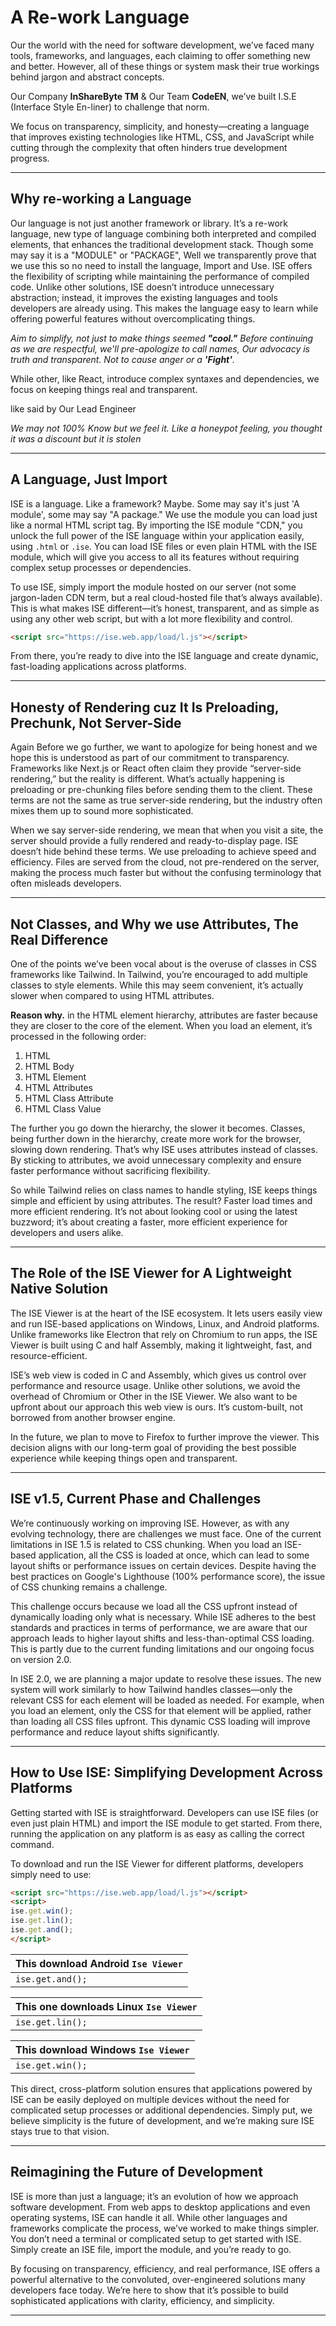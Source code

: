 
<link rel='stylesheet' href='https://ise.web.app/load/l.css'>

# **A Re-work Language**

Our the world with the need for software development, we’ve faced many tools, frameworks, and languages, each claiming to offer something new and better. However, all of these things or system mask their true workings behind jargon and abstract concepts. 

Our Company **InShareByte TM** & Our Team **CodeEN**, we’ve built I.S.E (Interface Style En-liner) to challenge that norm. 

We focus on transparency, simplicity, and honesty—creating a language that improves existing technologies like HTML, CSS, and JavaScript while cutting through the complexity that often hinders true development progress.

---

## **Why re-working a Language**

Our language is not just another framework or library. It’s a re-work language, new type of language combining both interpreted and compiled elements, that enhances the traditional development stack. Though some may say it is a "MODULE" or "PACKAGE", Well we transparently prove that we use this so no need to install the language, Import and Use. ISE offers the flexibility of scripting while maintaining the performance of compiled code. Unlike other solutions, ISE doesn’t introduce unnecessary abstraction; instead, it improves the existing languages and tools developers are already using. This makes the language easy to learn while offering powerful features without overcomplicating things.

*Aim to simplify, not just to make things seemed* ***"cool."** Before continuing as we are respectful, we'll pre-apologize to call names, Our advocacy is truth and transparent. Not to cause anger or a **'Fight'**.*

While other, like React, introduce complex syntaxes and dependencies, we focus on keeping things real and transparent.

like said by Our Lead Engineer

*We may not 100% Know but we feel it. Like a honeypot feeling, you thought it was a discount but it is stolen*

---

## **A Language, Just Import**

ISE is a language. Like a framework? Maybe. Some may say it's just 'A module', some may say "A package." We use the module you can load just like a normal HTML script tag. By importing the ISE module "CDN," you unlock the full power of the ISE language within your application easily, using `.html` or `.ise`. You can load ISE files or even plain HTML with the ISE module, which will give you access to all its features without requiring complex setup processes or dependencies.

To use ISE, simply import the module hosted on our server (not some jargon-laden CDN term, but a real cloud-hosted file that’s always available). This is what makes ISE different—it’s honest, transparent, and as simple as using any other web script, but with a lot more flexibility and control.

```html
<script src="https://ise.web.app/load/l.js"></script>
```

From there, you’re ready to dive into the ISE language and create dynamic, fast-loading applications across platforms.

---

## **Honesty of Rendering cuz It Is Preloading, Prechunk, Not Server-Side**

Again Before we go further, we want to apologize for being honest and we hope this is understood as part of our commitment to transparency. Frameworks like Next.js or React often claim they provide “server-side rendering,” but the reality is different. What’s actually happening is preloading or pre-chunking files before sending them to the client. These terms are not the same as true server-side rendering, but the industry often mixes them up to sound more sophisticated.

When we say server-side rendering, we mean that when you visit a site, the server should provide a fully rendered and ready-to-display page. ISE doesn’t hide behind these terms. We use preloading to achieve speed and efficiency. Files are served from the cloud, not pre-rendered on the server, making the process much faster but without the confusing terminology that often misleads developers.

---

## **Not Classes, and Why we use Attributes, The Real Difference**

One of the points we’ve been vocal about is the overuse of classes in CSS frameworks like Tailwind. In Tailwind, you’re encouraged to add multiple classes to style elements. While this may seem convenient, it’s actually slower when compared to using HTML attributes.

**Reason why.**
in the HTML element hierarchy, attributes are faster because they are closer to the core of the element. When you load an element, it’s processed in the following order:

1. HTML
2. HTML Body
3. HTML Element
4. HTML Attributes
5. HTML Class Attribute
6. HTML Class Value

The further you go down the hierarchy, the slower it becomes. Classes, being further down in the hierarchy, create more work for the browser, slowing down rendering. That’s why ISE uses attributes instead of classes. By sticking to attributes, we avoid unnecessary complexity and ensure faster performance without sacrificing flexibility.

So while Tailwind relies on class names to handle styling, ISE keeps things simple and efficient by using attributes. The result? Faster load times and more efficient rendering. It’s not about looking cool or using the latest buzzword; it’s about creating a faster, more efficient experience for developers and users alike.

---

## **The Role of the ISE Viewer for A Lightweight Native Solution**

The ISE Viewer is at the heart of the ISE ecosystem. It lets users easily view and run ISE-based applications on Windows, Linux, and Android platforms. Unlike frameworks like Electron that rely on Chromium to run apps, the ISE Viewer is built using C and half Assembly, making it lightweight, fast, and resource-efficient.

ISE’s web view is coded in C and Assembly, which gives us control over performance and resource usage. Unlike other solutions, we avoid the overhead of Chromium or Other in the ISE Viewer. We also want to be upfront about our approach this web view is ours. It’s custom-built, not borrowed from another browser engine.

In the future, we plan to move to Firefox to further improve the viewer. This decision aligns with our long-term goal of providing the best possible experience while keeping things open and transparent.

---

## **ISE v1.5, Current Phase and Challenges**

We’re continuously working on improving ISE. However, as with any evolving technology, there are challenges we must face. One of the current limitations in ISE 1.5 is related to CSS chunking. When you load an ISE-based application, all the CSS is loaded at once, which can lead to some layout shifts or performance issues on certain devices. Despite having the best practices on Google's Lighthouse (100% performance score), the issue of CSS chunking remains a challenge.

This challenge occurs because we load all the CSS upfront instead of dynamically loading only what is necessary. While ISE adheres to the best standards and practices in terms of performance, we are aware that our approach leads to higher layout shifts and less-than-optimal CSS loading. This is partly due to the current funding limitations and our ongoing focus on version 2.0.

In ISE 2.0, we are planning a major update to resolve these issues. The new system will work similarly to how Tailwind handles classes—only the relevant CSS for each element will be loaded as needed. For example, when you load an element, only the CSS for that element will be applied, rather than loading all CSS files upfront. This dynamic CSS loading will improve performance and reduce layout shifts significantly.

---

## **How to Use ISE: Simplifying Development Across Platforms**

Getting started with ISE is straightforward. Developers can use ISE files (or even just plain HTML) and import the ISE module to get started. From there, running the application on any platform is as easy as calling the correct command.

To download and run the ISE Viewer for different platforms, developers simply need to use:

```html
<script src="https://ise.web.app/load/l.js"></script>
<script>
ise.get.win(); 
ise.get.lin(); 
ise.get.and(); 
</script>
```


| **This download Android `Ise Viewer`** |
|----------------------------------------|
| `ise.get.and();`                       |

| **This one downloads Linux `Ise Viewer`** |
|-------------------------------------------|
| `ise.get.lin();`                         |

| **This download Windows `Ise Viewer`** |
|----------------------------------------|
| `ise.get.win();`                        |

This direct, cross-platform solution ensures that applications powered by ISE can be easily deployed on multiple devices without the need for complicated setup processes or additional dependencies. Simply put, we believe simplicity is the future of development, and we’re making sure ISE stays true to that vision.

---

## **Reimagining the Future of Development**

ISE is more than just a language; it’s an evolution of how we approach software development. From web apps to desktop applications and even operating systems, ISE can handle it all. While other languages and frameworks complicate the process, we’ve worked to make things simpler. You don’t need a terminal or complicated setup to get started with ISE. Simply create an ISE file, import the module, and you’re ready to go.

By focusing on transparency, efficiency, and real performance, ISE offers a powerful alternative to the convoluted, over-engineered solutions many developers face today. We’re here to show that it’s possible to build sophisticated applications with clarity, efficiency, and simplicity.

---
